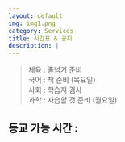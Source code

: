 ```yaml
---
layout: default
img: img1.png
category: Services
title: 시간표 & 공지
description: |
---
```

  > 체육 : 줄넘기 준비           
  > 국어 : 책 준비 (목요일)     
  > 사회 : 학습지 검사    
  > 과학 : 자습할 것 준비 (월요일)        

<html>
  <h2 id="time">등교 가능 시간 : </h2>
  
  <script>
    function Cal(v){
      return "08:" + v * 5 + 30;
    }
    function Time(){
        const monday = 3;

        var date = new Date();

        var T = start_time;

        var DATA = document.getElementById("time");
        SUB.innerText = "";

        var str = "등교 가능 시간 : ";

        if(date.getDay() != 0 && date.getDay() != 6){
          var time = (date.GetDay() + monday - 1) % 5;
          var time2 = (time + 2) % 5;
          str += Cal(time)+" ~ " + Cal(time) + " / " + Cal(time2)+" ~ " + Cal(time2);
        }
        else{
          str = "";
        }
        DATA.innerText = str;
  </script>

</html>